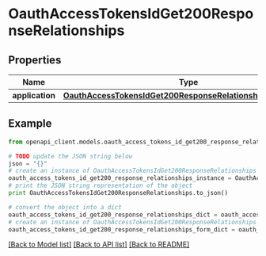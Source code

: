 # OauthAccessTokensIdGet200ResponseRelationships


## Properties
Name | Type | Description | Notes
------------ | ------------- | ------------- | -------------
**application** | [**OauthAccessTokensIdGet200ResponseRelationshipsApplication**](OauthAccessTokensIdGet200ResponseRelationshipsApplication.md) |  | [optional] 

## Example

```python
from openapi_client.models.oauth_access_tokens_id_get200_response_relationships import OauthAccessTokensIdGet200ResponseRelationships

# TODO update the JSON string below
json = "{}"
# create an instance of OauthAccessTokensIdGet200ResponseRelationships from a JSON string
oauth_access_tokens_id_get200_response_relationships_instance = OauthAccessTokensIdGet200ResponseRelationships.from_json(json)
# print the JSON string representation of the object
print OauthAccessTokensIdGet200ResponseRelationships.to_json()

# convert the object into a dict
oauth_access_tokens_id_get200_response_relationships_dict = oauth_access_tokens_id_get200_response_relationships_instance.to_dict()
# create an instance of OauthAccessTokensIdGet200ResponseRelationships from a dict
oauth_access_tokens_id_get200_response_relationships_form_dict = oauth_access_tokens_id_get200_response_relationships.from_dict(oauth_access_tokens_id_get200_response_relationships_dict)
```
[[Back to Model list]](../README.md#documentation-for-models) [[Back to API list]](../README.md#documentation-for-api-endpoints) [[Back to README]](../README.md)


